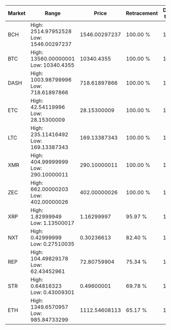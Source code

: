 | Market | Range | Price| Retracement | Doubles to 50% |
| --- | --- | --- | --- | --- |
| BCH | High: 2514.97952528<br />Low: 1546.00297237 | 1546.00297237 | 100.00 % | 1.31 |
| BTC | High: 13560.00000001<br />Low: 10340.4355 | 10340.4355 | 100.00 % | 1.16 |
| DASH | High: 1003.98799996<br />Low: 718.61897866 | 718.61897866 | 100.00 % | 1.20 |
| ETC | High: 42.54119996<br />Low: 28.15300009 | 28.15300009 | 100.00 % | 1.26 |
| LTC | High: 235.11416492<br />Low: 169.13387343 | 169.13387343 | 100.00 % | 1.20 |
| XMR | High: 404.99999999<br />Low: 290.10000011 | 290.10000011 | 100.00 % | 1.20 |
| ZEC | High: 662.00000203<br />Low: 402.00000026 | 402.00000026 | 100.00 % | 1.32 |
| XRP | High: 1.82999949<br />Low: 1.13500017 | 1.16299997 | 95.97 % | 1.27 |
| NXT | High: 0.42999999<br />Low: 0.27510035 | 0.30236613 | 82.40 % | 1.17 |
| REP | High: 104.49829178<br />Low: 62.43452961 | 72.80759904 | 75.34 % | 1.15 |
| STR | High: 0.64816323<br />Low: 0.43009301 | 0.49600001 | 69.78 % | 1.09 |
| ETH | High: 1349.6570957<br />Low: 985.84733299 | 1112.54608113 | 65.17 % | 1.05 |
